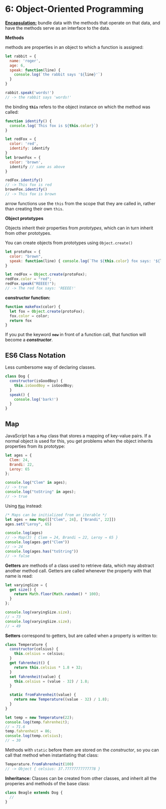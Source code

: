 # 6: Object-Oriented Programming

**[Encapsulation:](<https://en.wikipedia.org/wiki/Encapsulation_(computer_programming)>)** bundle data with the methods that operate on that data, and have the methods serve as an interface to the data.

**Methods**

methods are properties in an object to which a function is assigned:

```JavaScript
let rabbit = {
  name: 'roger',
  age: 6,
  speak: function(line) {
    console.log(`the rabbit says '${line}'`)
  }
}

rabbit.speak('words!')
// -> the rabbit says 'words!'
```

the binding **`this`** refers to the object instance on which the method was called:

```JavaScript
function identify() {
  console.log(`This fox is ${this.color}`)
}

let redFox = {
  color: 'red',
  identify: identify
}
let brownFox = {
  color: 'brown',
  identify // same as above
}

redFox.identify()
// -> This fox is red
brownFox.identify()
// -> This fox is brown
```

arrow functions use the `this` from the scope that they are called in, rather than creating their own `this`.

**Object prototypes**

Objects inherit their properties from _prototypes_, which can in turn inherit from other prototypes.

You can create objects from prototypes using `Object.create()`

```JavaScript
let protoFox = {
  color: "brown",
  speak: function(line) { console.log(`The ${this.color} fox says: '${line}'`)}
}

let redFox = Object.create(protoFox);
redFox.color = "red";
redFox.speak("REEEE!");
// -> The red fox says: 'REEEE!'
```

**constructor function:**

```JavaScript
function makeFox(color) {
  let fox = Object.create(protoFox);
  fox.color = color;
  return fox
}
```

If you put the keyword **`new`** in front of a function call, that function will become a **_constructor_**.

## ES6 Class Notation

Less cumbersome way of declaring classes.

```JavaScript
class Dog {
  constructor(isGoodBoy) {
    this.isGoodBoy = isGoodBoy;
  }
  speak() {
    console.log('bark!')
  }
}
```

## Map

JavaScript has a `Map` class that stores a mapping of key-value pairs. If a normal object is used for this, you get problems when the object inherits properties from its prototype:

```JavaScript
let ages = {
  Clem: 24,
  Brandi: 22,
  Leroy: 65
};

console.log("Clem" in ages);
// -> true
console.log("toString" in ages);
// -> true
```

Using [`Map`](https://developer.mozilla.org/en-US/docs/Web/JavaScript/Reference/Global_Objects/Map) instead:

```JavaScript
/* Maps can be initialized from an iterable */
let ages = new Map([["Clem", 24], ["Brandi", 22]])
ages.set("Leroy", 65)

console.log(ages)
// -> Map(3) { Clem → 24, Brandi → 22, Leroy → 65 }
console.log(ages.get("Clem"))
// -> 24
console.log(ages.has("toString"))
// -> false
```

**Getters** are methods of a class used to retrieve data, which may abstract another method call. Getters are called whenever the property with that name is read:

```JavaScript
let varyingSize = {
  get size() {
    return Math.floor(Math.random() * 100);
  }
};

console.log(varyingSize.size);
// → 73
console.log(varyingSize.size);
// → 49
```

**Setters** correspond to getters, but are called when a property is written to:

```JavaScript
class Temperature {
  constructor(celsius) {
    this.celsius = celsius;
  }
  get fahrenheit() {
    return this.celsius * 1.8 + 32;
  }
  set fahrenheit(value) {
    this.celsius = (value - 32) / 1.8;
  }

  static fromFahrenheit(value) {
    return new Temperature((value - 32) / 1.8);
  }
}

let temp = new Temperature(22);
console.log(temp.fahrenheit);
// → 71.6
temp.fahrenheit = 86;
console.log(temp.celsius);
// → 30
```

Methods with `static` before them are stored on the _constructor_, so you can call that method when instantiating that class:

```JavaScript
Temperature.fromFahrenheit(100)
// -> Object { celsius: 37.77777777777778 }
```

**Inheritance:** Classes can be created from other classes, and inherit all the properies and methods of the base class:

```JavaScript
class Beagle extends Dog {
  //
}
```
